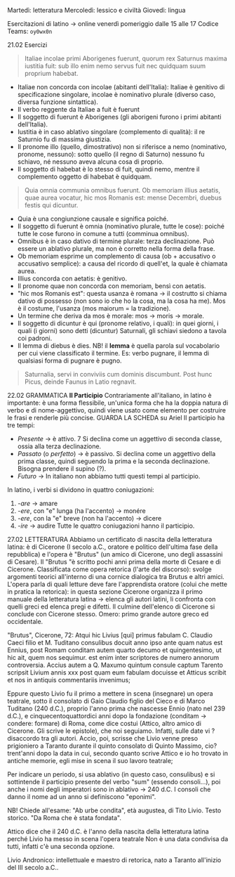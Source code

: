Martedì: letteratura 
Mercoledì: lessico e civiltà
Giovedì: lingua

Esercitazioni di latino $\rightarrow$ online venerdì pomeriggio dalle 15 alle 17
Codice Teams: `oy0wx0n`

21.02
Esercizi
>Italiae incolae primi Aborigenes fuerunt, quorum rex Saturnus maxima iustitia fuit: sub illo enim nemo servus fuit nec quidquam suum proprium habebat. 
- Italiae non concorda con incolae (abitanti dell'Italia): Italiae è genitivo di specificazione singolare, incolae è nominativo plurale (diverso caso, diversa funzione sintattica).
- Il verbo reggente da Italiae a fuit è fuerunt
- Il soggetto di fuerunt è Aborigenes (gli aborigeni furono i primi abitanti dell'Italia).
- Iustitia è in caso ablativo singolare (complemento di qualità): il re Saturnio fu di massima giustizia.
- Il pronome illo (quello, dimostrativo) non si riferisce a nemo (nominativo, pronome, nessuno): sotto quello (il regno di Saturno) nessuno fu schiavo, né nessuno aveva alcuna cosa di proprio.
- Il soggetto di habebat è lo stesso di fuit, quindi nemo, mentre il complemento oggetto di habebat è quidquam.
> Quia omnia communia omnibus fuerunt. Ob memoriam illius aetatis, quae aurea vocatur, hic mos Romanis est: mense Decembri, duebus festis qui dicuntur.
- Quia è una congiunzione causale e significa poiché.
- Il soggetto di fuerunt è omnia (nominativo plurale, tutte le cose): poiché tutte le cose furono in comune a tutti (comminua omnibus).
- Omnibus è in caso dativo di termine plurale: terza declinazione. Può essere un ablativo plurale, ma non è corretto nella forma della frase.
- Ob memoriam esprime un complemento di causa (ob + accusativo o accusativo semplice): a causa del ricordo di quell'et, la quale è chiamata aurea. 
- Illius concorda con aetatis: è genitivo. 
- Il pronome quae non concorda con memoriam, bensì con aetatis.
- "hic mos Romanis est": questa usanza è romana $\rightarrow$ il costrutto si chiama dativo di possesso (non sono io che ho la cosa, ma la cosa ha me). Mos è il costume, l'usanza (mos maiorum = la tradizione). 
- Un termine che deriva da mos è morale: mos $\rightarrow$ moris $\rightarrow$ morale.
- Il soggetto di dicuntur è qui (pronome relativo, i quali): in quei giorni, i quali (i giorni) sono detti (dicuntur) Saturnali, gli schiavi siedono a tavola coi padroni.
 - Il lemma di diebus è dies.
NB! il **lemma** è quella parola sul vocabolario per cui viene classificato il termine. 
	Es: verbo pugnare, il lemma di qualsiasi forma di pugnare è pugno. 

>Saturnalia, servi in conviviis cum dominis discumbunt. Post hunc Picus, deinde Faunus in Latio regnavit.

22.02
GRAMMATICA
**Il Participio**
Contrariamente all'italiano, in latino è importante: è una forma flessibile, un'unica forma che ha la doppia natura di verbo e di nome-aggettivo, quindi viene usato come elemento per costruire le frasi e renderle più concise. 
GUARDA LA SCHEDA su Ariel
Il participio ha tre tempi:
- *Presente* $\rightarrow$  è attivo. 7
	Si declina come un aggettivo di seconda classe, ossia alla terza declinazione. 
- *Passato* (o *perfetto*) $\rightarrow$ è passivo. 
	Si declina come un aggettivo della prima classe, quindi seguendo la prima e la seconda declinazione. 
	Bisogna prendere il supino (?).
- *Futuro* $\rightarrow$ 
In italiano non abbiamo tutti questi tempi al participio.

In latino, i verbi si dividono in quattro coniugazioni: 
1. -*are* $\rightarrow$ amare
2. -*ere*, con "e" lunga (ha l'accento) $\rightarrow$ monére
3. -*ere*, con la "e" breve (non ha l'accento) $\rightarrow$ dìcere
4. -*ire* $\rightarrow$ audire
Tutte le quattro coniugazioni hanno il participio. 

27.02
LETTERATURA
Abbiamo un certificato di nascita della letteratura latina: è di Cicerone (I secolo a.C., oratore e politico dell'ultima fase della repubblica) e l'opera è "Brutus" (un amico di Cicerone, uno degli assassini di Cesare).
Il "Brutus "è scritto pochi anni prima della morte di Cesare e di Cicerone. Classificata come opera retorica (l'arte del discorso): svolge argomenti teorici all'interno di una cornice dialogica tra Brutus e altri amici. 
L'opera parla di quali letture deve fare l'apprendista oratore (colui che mette in pratica la retorica): in questa sezione Cicerone organizza il primo manuale della letteratura latina $\rightarrow$ elenca gli autori latini, li confronta con quelli greci ed elenca pregi e difetti. Il culmine dell'elenco di Cicerone si conclude con Cicerone stesso. 
Omero: primo grande autore greco ed occidentale. 

"Brutus", Cicerone, 72:
Atqui hic Livius [qui] primus fabulam C. Claudio Caeci filio et M. Tuditano consulibus docuit anno ipso ante quam natus est Ennius, post Romam conditam autem quarto decumo et quingentesimo, ut hic ait, quem nos sequimur. est enim inter scriptores de numero annorum controversia. Accius autem a Q. Maxumo quintum consule captum Tarento scripsit Livium annis xxx post quam eum fabulam docuisse et Atticus scribit et nos in antiquis commentariis invenimus;

Eppure questo Livio fu il primo a mettere in scena (insegnare) un opera teatrale, sotto il consolato di Gaio Claudio figlio del Cieco e di Marco Tuditano (240 d.C.), proprio l'anno prima che nascesse Ennio (nato nel 239 d.C.), e cinquecentoquattordici anni dopo la fondazione (conditam  $\rightarrow$ condere: formare) di Roma, come dice costui (Attico, altro amico di Cicerone. Gli scrive le epistole), che noi seguiamo. Infatti, sulle date vi ? disaccordo tra gli autori. Accio, poi, scrisse che Livio venne preso prigioniero a Taranto durante il quinto consolato di Quinto Massimo, cio? trent'anni dopo la data in cui, secondo quanto scrive Attico e io ho trovato in antiche memorie, egli mise in scena il suo lavoro teatrale;

Per indicare un periodo, si usa ablativo (in questo caso, consulibus) e si sottintende il participio presente del verbo "sum" (essendo consoli...), poi anche i nomi degli imperatori sono in ablativo  $\rightarrow$ 240 d.C.
I consoli che danno il nome ad un anno si definiscono "eponimi".

NB! Chiede all'esame: "Ab urbe condita", età augustea, di Tito Livio. Testo storico. "Da Roma che è stata fondata".

Attico dice che il 240 d.C. è l'anno della nascita della letteratura latina perché Livio ha messo in scena l'opera teatrale
Non è una data condivisa da tutti, infatti c'è una seconda opzione.

Livio Andronico: intellettuale e maestro di retorica, nato a Taranto all'inizio del III secolo a.C..
